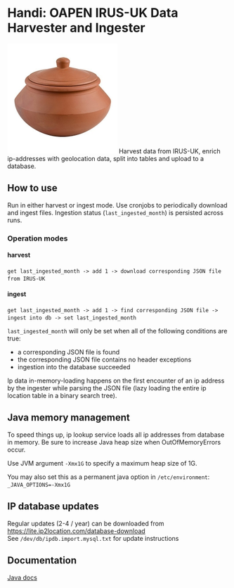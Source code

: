 # Handi: OAPEN IRUS-UK Data Harvester and Ingester

<img src="handi.jpg" alt="Handi"/>
Harvest data from IRUS-UK, enrich ip-addresses with geolocation data, split into 
tables and upload to a database.

## How to use
Run in either harvest or ingest mode. Use cronjobs to periodically download 
and ingest files. Ingestion status (`last_ingested_month`) is persisted across 
runs.

### Operation modes

#### harvest

`get last_ingested_month -> add 1 -> download corresponding JSON file from IRUS-UK`

#### ingest

`get last_ingested_month -> add 1 -> find corresponding JSON file -> ingest into db -> set last_ingested_month`

`last_ingested_month` will only be set when all of the following conditions are true:

- a corresponding JSON file is found
- the corresponding JSON file contains no header exceptions 
- ingestion into the database succeeded

Ip data in-memory-loading happens on the first encounter of an ip address by 
the ingester while parsing the JSON file (lazy loading the entire 
ip location table in a binary search tree).

## Java memory management

To speed things up, ip lookup service loads all ip addresses from database in memory.
Be sure to increase Java heap size when OutOfMemoryErrors occur.

Use JVM argument `-Xmx1G` to specify a maximum heap size of 1G.

You may also set this as a permanent java option in `/etc/environment`:  
`_JAVA_OPTIONS=-Xmx1G`


## IP database updates

Regular updates (2-4 / year) can be downloaded from <https://lite.ip2location.com/database-download>  
See `/dev/db/ipdb.import.mysql.txt` for update instructions


## Documentation
[Java docs](https://trilobiet.github.io/oapenirusingester/)

